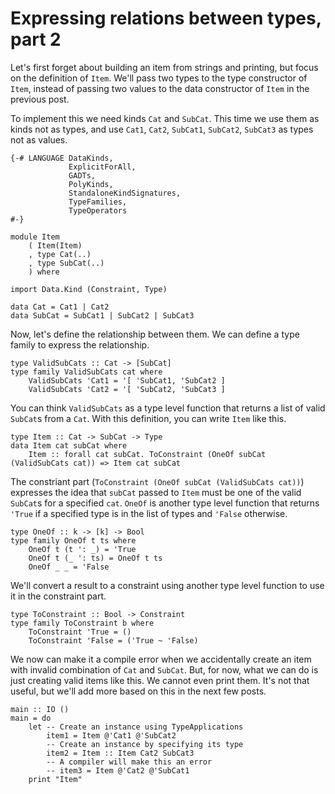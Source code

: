 # Expressing relations between types, part 2

Let's first forget about building an item from strings and printing, but focus on the definition of `Item`. We'll pass two types to the type constructor of `Item`, instead of passing two values to the data constructor of `Item` in the previous post.

To implement this we need kinds `Cat` and `SubCat`. This time we use them as kinds not as types, and use `Cat1`, `Cat2`, `SubCat1`, `SubCat2`, `SubCat3` as types not as values.

```
{-# LANGUAGE DataKinds,
             ExplicitForAll,
             GADTs,
             PolyKinds,
             StandaloneKindSignatures,
             TypeFamilies,
             TypeOperators
#-}

module Item
    ( Item(Item)
    , type Cat(..)
    , type SubCat(..)
    ) where

import Data.Kind (Constraint, Type)

data Cat = Cat1 | Cat2
data SubCat = SubCat1 | SubCat2 | SubCat3
```

Now, let's define the relationship between them. We can define a type family to express the relationship.

```
type ValidSubCats :: Cat -> [SubCat]
type family ValidSubCats cat where
    ValidSubCats 'Cat1 = '[ 'SubCat1, 'SubCat2 ]
    ValidSubCats 'Cat2 = '[ 'SubCat2, 'SubCat3 ]
```

You can think `ValidSubCats` as a type level function that returns a list of valid `SubCat`s from a `Cat`. With this definition, you can write `Item` like this.

```
type Item :: Cat -> SubCat -> Type
data Item cat subCat where
    Item :: forall cat subCat. ToConstraint (OneOf subCat (ValidSubCats cat)) => Item cat subCat
```

The constriant part (`ToConstraint (OneOf subCat (ValidSubCats cat))`) expresses the idea that `subCat` passed to `Item` must be one of the valid `SubCat`s for a specified `cat`. `OneOf` is another type level function that returns `'True` if a specified type is in the list of types and `'False` otherwise.

```
type OneOf :: k -> [k] -> Bool
type family OneOf t ts where
    OneOf t (t ': _) = 'True
    OneOf t (_ ': ts) = OneOf t ts
    OneOf _ _ = 'False
```

We'll convert a result to a constraint using another type level function to use it in the constraint part.

```
type ToConstraint :: Bool -> Constraint
type family ToConstraint b where
    ToConstraint 'True = ()
    ToConstraint 'False = ('True ~ 'False)
```

We now can make it a compile error when we accidentally create an item with invalid combination of `Cat` and `SubCat`. But, for now, what we can do is just creating valid items like this. We cannot even print them. It's not that useful, but we'll add more based on this in the next few posts.

```
main :: IO ()
main = do
    let -- Create an instance using TypeApplications
        item1 = Item @'Cat1 @'SubCat2
        -- Create an instance by specifying its type
        item2 = Item :: Item Cat2 SubCat3
        -- A compiler will make this an error
        -- item3 = Item @'Cat2 @'SubCat1
    print "Item"
```
